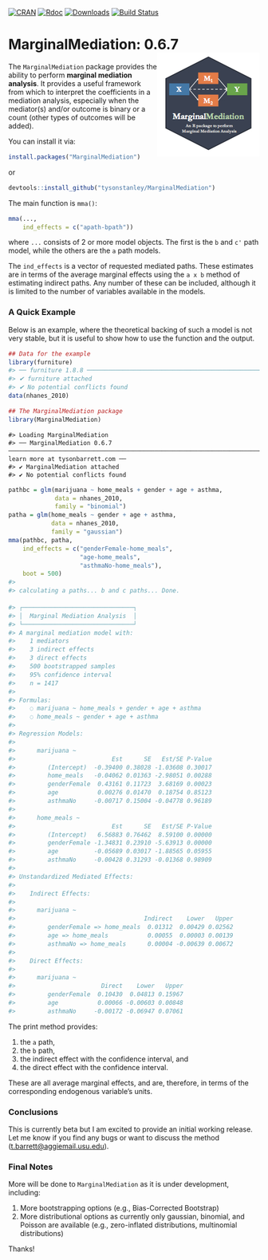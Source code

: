
<!-- README.md is generated from README.Rmd. Please edit that file -->

[![CRAN](https://www.r-pkg.org/badges/version/MarginalMediation)](https://www.r-pkg.org/badges/version/MarginalMediation)
[![Rdoc](http://www.rdocumentation.org/badges/version/MarginalMediation)](http://www.rdocumentation.org/packages/MarginalMediation)
[![Downloads](http://cranlogs.r-pkg.org/badges/grand-total/MarginalMediation)](https://cranlogs.r-pkg.org/badges/grand-total/MarginalMediation)
[![Build
Status](https://travis-ci.org/TysonStanley/MarginalMediation.svg?branch=master)](https://travis-ci.org/TysonStanley/MarginalMediation)

# MarginalMediation: 0.6.7 <img src="man/figures/mma_hex.jpg" align="right" />

The `MarginalMediation` package provides the ability to perform
**marginal mediation analysis**. It provides a useful framework from
which to interpret the coefficients in a mediation analysis, especially
when the mediator(s) and/or outcome is binary or a count (other types of
outcomes will be added).

You can install it via:

``` r
install.packages("MarginalMediation")
```

or

``` r
devtools::install_github("tysonstanley/MarginalMediation")
```

The main function is `mma()`:

``` r
mma(...,
    ind_effects = c("apath-bpath"))
```

where `...` consists of 2 or more model objects. The first is the `b`
and `c'` path model, while the others are the `a` path models.

The `ind_effects` is a vector of requested mediated paths. These
estimates are in terms of the average marginal effects using the `a x b`
method of estimating indirect paths. Any number of these can be
included, although it is limited to the number of variables available in
the models.

### A Quick Example

Below is an example, where the theoretical backing of such a model is
not very stable, but it is useful to show how to use the function and
the output.

``` r
## Data for the example
library(furniture)
#> ── furniture 1.8.8 ───────────────────────────────────────────────────────────────────────────────────── learn more at tysonbarrett.com ──
#> ✔ furniture attached
#> ✔ No potential conflicts found
data(nhanes_2010)
```

``` r
## The MarginalMediation package
library(MarginalMediation)
```

    #> Loading MarginalMediation
    #> ── MarginalMediation 0.6.7 ───────────────────────────────────────────────────────────────────────────── learn more at tysonbarrett.com ──
    #> ✔ MarginalMediation attached
    #> ✔ No potential conflicts found

``` r
pathbc = glm(marijuana ~ home_meals + gender + age + asthma, 
             data = nhanes_2010, 
             family = "binomial")
patha = glm(home_meals ~ gender + age + asthma,
            data = nhanes_2010, 
            family = "gaussian")
mma(pathbc, patha,
    ind_effects = c("genderFemale-home_meals",
                    "age-home_meals",
                    "asthmaNo-home_meals"),
    boot = 500)
#> 
#> calculating a paths... b and c paths... Done.
                                                                                 
#> ┌───────────────────────────────┐
#> │  Marginal Mediation Analysis  │
#> └───────────────────────────────┘
#> A marginal mediation model with:
#>    1 mediators
#>    3 indirect effects
#>    3 direct effects
#>    500 bootstrapped samples
#>    95% confidence interval
#>    n = 1417 
#> 
#> Formulas:
#>    ◌ marijuana ~ home_meals + gender + age + asthma
#>    ◌ home_meals ~ gender + age + asthma 
#> 
#> Regression Models: 
#> 
#>      marijuana ~ 
#>                           Est      SE   Est/SE P-Value
#>         (Intercept)  -0.39400 0.38028 -1.03608 0.30017
#>         home_meals   -0.04062 0.01363 -2.98051 0.00288
#>         genderFemale  0.43161 0.11723  3.68169 0.00023
#>         age           0.00276 0.01470  0.18754 0.85123
#>         asthmaNo     -0.00717 0.15004 -0.04778 0.96189
#> 
#>      home_meals ~ 
#>                           Est      SE   Est/SE P-Value
#>         (Intercept)   6.56883 0.76462  8.59100 0.00000
#>         genderFemale -1.34831 0.23910 -5.63913 0.00000
#>         age          -0.05689 0.03017 -1.88565 0.05955
#>         asthmaNo     -0.00428 0.31293 -0.01368 0.98909
#> 
#> Unstandardized Mediated Effects: 
#> 
#>    Indirect Effects: 
#> 
#>      marijuana ~ 
#>                                    Indirect    Lower   Upper
#>         genderFemale => home_meals  0.01312  0.00429 0.02562
#>         age => home_meals           0.00055  0.00003 0.00139
#>         asthmaNo => home_meals      0.00004 -0.00639 0.00672
#> 
#>    Direct Effects: 
#> 
#>      marijuana ~ 
#>                        Direct    Lower   Upper
#>         genderFemale  0.10430  0.04813 0.15967
#>         age           0.00066 -0.00603 0.00848
#>         asthmaNo     -0.00172 -0.06947 0.07061
```

The print method provides:

1.  the `a` path,
2.  the `b` path,
3.  the indirect effect with the confidence interval, and
4.  the direct effect with the confidence interval.

These are all average marginal effects, and are, therefore, in terms of
the corresponding endogenous variable’s units.

### Conclusions

This is currently beta but I am excited to provide an initial working
release. Let me know if you find any bugs or want to discuss the method
(<t.barrett@aggiemail.usu.edu>).

### Final Notes

More will be done to `MarginalMediation` as it is under development,
including:

1.  More bootstrapping options (e.g., Bias-Corrected Bootstrap)
2.  More distributional options as currently only gaussian, binomial,
    and Poisson are available (e.g., zero-inflated distributions,
    multinomial distributions)

Thanks\!
